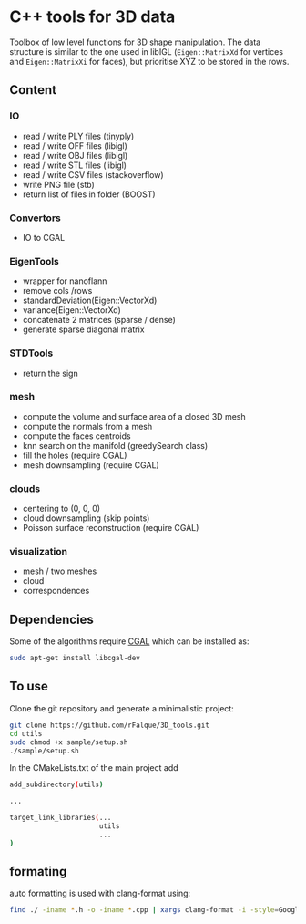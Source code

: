 # C++ tools for 3D data

Toolbox of low level functions for 3D shape manipulation. The data structure is similar to the one used in libIGL (`Eigen::MatrixXd` for vertices and `Eigen::MatrixXi` for faces), but prioritise XYZ to be stored in the rows.

## Content
### IO
* read / write PLY files            (tinyply)
* read / write OFF files            (libigl)
* read / write OBJ files            (libigl)
* read / write STL files            (libigl)
* read / write CSV files            (stackoverflow)
* write PNG file                    (stb)
* return list of files in folder    (BOOST)

### Convertors
* IO to CGAL

### EigenTools
* wrapper for nanoflann
* remove cols /rows
* standardDeviation(Eigen::VectorXd)
* variance(Eigen::VectorXd)
* concatenate 2 matrices (sparse / dense)
* generate sparse diagonal matrix

### STDTools
* return the sign

### mesh
* compute the volume and surface area of a closed 3D mesh
* compute the normals from a mesh
* compute the faces centroids
* knn search on the manifold (greedySearch class)
* fill the holes (require CGAL)
* mesh downsampling (require CGAL)

### clouds
* centering to (0, 0, 0)
* cloud downsampling (skip points)
* Poisson surface reconstruction (require CGAL)

### visualization
* mesh / two meshes
* cloud
* correspondences

## Dependencies
Some of the algorithms require [CGAL](https://www.cgal.org/index.html) which can be installed as:
```bash
sudo apt-get install libcgal-dev
```

## To use
Clone the git repository and generate a minimalistic project:
```bash
git clone https://github.com/rFalque/3D_tools.git
cd utils
sudo chmod +x sample/setup.sh
./sample/setup.sh
```

In the CMakeLists.txt of the main project add
```bash
add_subdirectory(utils)

...

target_link_libraries(...
                      utils
                      ...
)
```

## formating
auto formatting is used with clang-format using:
```bash
find ./ -iname *.h -o -iname *.cpp | xargs clang-format -i -style=Google
```
